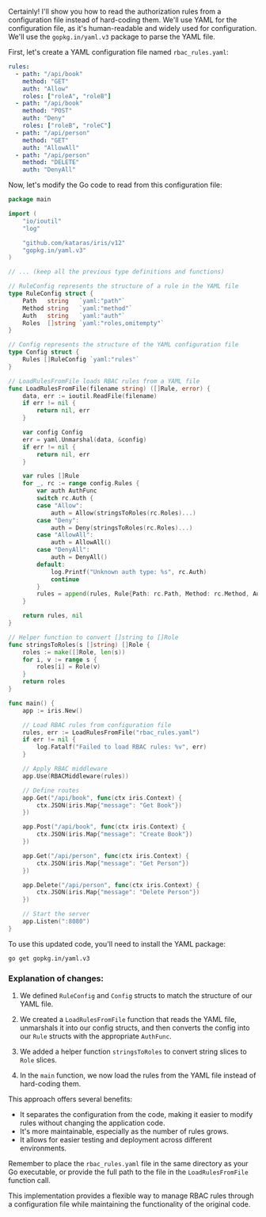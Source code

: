 Certainly! I'll show you how to read the authorization rules from a configuration file instead of hard-coding them. We'll use YAML for the configuration file, as it's human-readable and widely used for configuration. We'll use the `gopkg.in/yaml.v3` package to parse the YAML file.

First, let's create a YAML configuration file named `rbac_rules.yaml`:

```yaml
rules:
  - path: "/api/book"
    method: "GET"
    auth: "Allow"
    roles: ["roleA", "roleB"]
  - path: "/api/book"
    method: "POST"
    auth: "Deny"
    roles: ["roleB", "roleC"]
  - path: "/api/person"
    method: "GET"
    auth: "AllowAll"
  - path: "/api/person"
    method: "DELETE"
    auth: "DenyAll"
```

Now, let's modify the Go code to read from this configuration file:

```go
package main

import (
	"io/ioutil"
	"log"

	"github.com/kataras/iris/v12"
	"gopkg.in/yaml.v3"
)

// ... (keep all the previous type definitions and functions)

// RuleConfig represents the structure of a rule in the YAML file
type RuleConfig struct {
	Path   string   `yaml:"path"`
	Method string   `yaml:"method"`
	Auth   string   `yaml:"auth"`
	Roles  []string `yaml:"roles,omitempty"`
}

// Config represents the structure of the YAML configuration file
type Config struct {
	Rules []RuleConfig `yaml:"rules"`
}

// LoadRulesFromFile loads RBAC rules from a YAML file
func LoadRulesFromFile(filename string) ([]Rule, error) {
	data, err := ioutil.ReadFile(filename)
	if err != nil {
		return nil, err
	}

	var config Config
	err = yaml.Unmarshal(data, &config)
	if err != nil {
		return nil, err
	}

	var rules []Rule
	for _, rc := range config.Rules {
		var auth AuthFunc
		switch rc.Auth {
		case "Allow":
			auth = Allow(stringsToRoles(rc.Roles)...)
		case "Deny":
			auth = Deny(stringsToRoles(rc.Roles)...)
		case "AllowAll":
			auth = AllowAll()
		case "DenyAll":
			auth = DenyAll()
		default:
			log.Printf("Unknown auth type: %s", rc.Auth)
			continue
		}
		rules = append(rules, Rule{Path: rc.Path, Method: rc.Method, Auth: auth})
	}

	return rules, nil
}

// Helper function to convert []string to []Role
func stringsToRoles(s []string) []Role {
	roles := make([]Role, len(s))
	for i, v := range s {
		roles[i] = Role(v)
	}
	return roles
}

func main() {
	app := iris.New()

	// Load RBAC rules from configuration file
	rules, err := LoadRulesFromFile("rbac_rules.yaml")
	if err != nil {
		log.Fatalf("Failed to load RBAC rules: %v", err)
	}

	// Apply RBAC middleware
	app.Use(RBACMiddleware(rules))

	// Define routes
	app.Get("/api/book", func(ctx iris.Context) {
		ctx.JSON(iris.Map{"message": "Get Book"})
	})

	app.Post("/api/book", func(ctx iris.Context) {
		ctx.JSON(iris.Map{"message": "Create Book"})
	})

	app.Get("/api/person", func(ctx iris.Context) {
		ctx.JSON(iris.Map{"message": "Get Person"})
	})

	app.Delete("/api/person", func(ctx iris.Context) {
		ctx.JSON(iris.Map{"message": "Delete Person"})
	})

	// Start the server
	app.Listen(":8080")
}
```

To use this updated code, you'll need to install the YAML package:

```
go get gopkg.in/yaml.v3
```

### Explanation of changes:

1. We defined `RuleConfig` and `Config` structs to match the structure of our YAML file.

2. We created a `LoadRulesFromFile` function that reads the YAML file, unmarshals it into our config structs, and then converts the config into our `Rule` structs with the appropriate `AuthFunc`.

3. We added a helper function `stringsToRoles` to convert string slices to `Role` slices.

4. In the `main` function, we now load the rules from the YAML file instead of hard-coding them.

This approach offers several benefits:

- It separates the configuration from the code, making it easier to modify rules without changing the application code.
- It's more maintainable, especially as the number of rules grows.
- It allows for easier testing and deployment across different environments.

Remember to place the `rbac_rules.yaml` file in the same directory as your Go executable, or provide the full path to the file in the `LoadRulesFromFile` function call.

This implementation provides a flexible way to manage RBAC rules through a configuration file while maintaining the functionality of the original code.